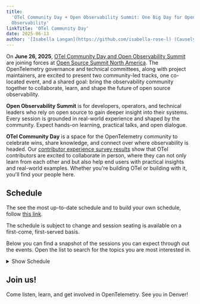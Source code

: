```yaml
---
title:
  'OTel Community Day + Open Observability Summit: One Big Day for Open Source
  Observability'
linkTitle: 'OTel Community Day'
date: 2025-06-13
author: '[Isabella Langan](https://github.com/isabella-rose-l) (Causely)'
---
```


On **June 26, 2025**,
[OTel Community Day and Open Observability Summit](https://events.linuxfoundation.org/open-observability-summit-otel-community-day/)
are joining forces at
[Open Source Summit North America](https://events.linuxfoundation.org/open-source-summit-north-america/).
The OpenTelemetry governance and technical committees, along with project
maintainers, are excited to present two community-led tracks, one co-located
event, and a shared goal: bring the observability community together to
collaborate, learn, and shape the future of open source observability.

**Open Observability Summit** is for developers, operators, and technical
leaders who rely on open source to gain deeper insight into their systems. Every
session is grounded in real-world experience and shaped by the community. Expect
hands-on learning, practical talks, and open dialogue.

**OTel Community Day** is a space for the OpenTelemetry community to celebrate
wins, share knowledge, and connect over where observability is headed. Our
[contributor experience survey results](https://opentelemetry.io/blog/2025/contribex-survey-results/)
show that OTel contributors are excited to collaborate in person, where they can
not only learn from each other and but also help end users with practical
insights and real-world examples. Whether you're building OTel or building with
it, you'll find your people here.

## Schedule

The see the most up-to-date schedule and to build your own schedule, follow
[this link](https://events.linuxfoundation.org/open-observability-summit-otel-community-day/program/schedule/).

The schedule is subject to change and session seating is available on a
first-come, first-served basis.

Below you can find a snapshot of the sessions you can expect through out the
events. Open the list to search for the topics you are most interested in.

<details>
<summary>Show Schedule</summary>

### Welcome + Keynotes

- **[Welcome + Opening Remarks](https://otelopenobservabilityna25.sched.com/event/223Or/welcome-+-opening-remarks-austin-parker-honeycomb)**<br>
  by Austin Parker, honeycomb.io<br> 9:00am – 9:05am<br> Bluebird Ballroom 1C
  (Level 1 - Terrace Level)

- **[Keynote: Hybrid Cloud Architecture: Making Big Bets on Open Standards](https://otelopenobservabilityna25.sched.com/event/24dNu/keynote-hybrid-cloud-architecture-making-big-bets-on-open-standards-margaret-dawson-chronosphere)**<br>
  by Margaret Dawson, Chronosphere<br> 9:08am – 9:18am<br> Bluebird Ballroom 1C
  (Level 1 - Terrace Level)

- **[Sponsored Keynote: Foundation-Led Innovation: OpenSearch's Impact on Modern Data Insights](https://otelopenobservabilityna25.sched.com/event/228KZ/sponsored-keynote-foundation-led-innovation-opensearchs-impact-on-modern-data-insights-dotan-horovits-aws-opensearch)**<br>
  by Dotan Horovits, AWS OpenSearch<br> 9:21am – 9:26am<br> Bluebird Ballroom 1C
  (Level 1 - Terrace Level)

- **[Keynote: OpenTelemetry and the Future of Open Source Observability](https://otelopenobservabilityna25.sched.com/event/24QRq/keynote-opentelemetry-and-the-future-of-open-source-observability-austin-parker-honeycomb)**<br>
  by Austin Parker, honeycomb.io<br> 9:29am – 9:39am<br> Bluebird Ballroom 1C
  (Level 1 - Terrace Level)

- **[Sponsored Keynote: Manage Logging Costs While Preserving Value](https://otelopenobservabilityna25.sched.com/event/24R7L/sponsored-keynote-manage-logging-costs-while-preserving-value-alok-bhide-chronosphere)**<br>
  by Alok Bhide, Chronosphere<br> 9:42am – 9:47am<br> Bluebird Ballroom 1C
  (Level 1 - Terrace Level)

- **[Sponsored Keynote: Why Semantic Conventions Are OpenTelemetry's Most Important Contribution](https://otelopenobservabilityna25.sched.com/event/24R7t/sponsored-keynote-why-semantic-conventions-are-opentelemetrys-most-important-contribution-gordon-radlein-datadog)**<br>
  by Gordon Radlein, Datadog<br> 9:50am – 9:55am<br> Bluebird Ballroom 1C (Level
  1 - Terrace Level)

- **[Keynote: Supercharging Observability with LLMs](https://otelopenobservabilityna25.sched.com/event/25Uhx/keynote-supercharging-observability-with-llms-alolita-sharma-apple)**<br>
  by Alolita Sharma, Apple<br> 9:58am – 10:08am<br> Bluebird Ballroom 1C (Level
  1 - Terrace Level)

### Technical Talks & Breakouts

- **[Building Composable OTel Pipelines: CI/CD, Testing, Team-First, and Scalable Design](https://otelopenobservabilityna25.sched.com/event/24Jot)**<br>
  by Anil Kuncham & Joe Canuel, DoorDash<br> 10:25am – 10:50am MDT<br> Bluebird
  Ballroom 1C (Level 1 - Terrace Level)

- **[The Life of a Span](https://otelopenobservabilityna25.sched.com/event/223A3/the-life-of-a-span-yuri-oliveira-ollygarden-jamie-danielson-honeycomb)**<br>
  by Jamie Danielson, Honeycomb & Yuri Oliveira, OllyGarden<br> 10:25am –
  10:50am MDT<br> Bluebird Ballroom 2A (Level 1 - Terrace Level)

- **[Telemetry Showdown: Fluent Bit vs. OpenTelemetry Collector – A Comprehensive Benchmark Analysis](https://otelopenobservabilityna25.sched.com/event/24Jow)**<br>
  by Henrik Rexed, Dynatrace<br> 10:55am – 11:20am MDT<br> Bluebird Ballroom 1C
  (Level 1 - Terrace Level)

- **[Scaling OpenTelemetry for Modern Workloads: From Mobile to Mainframe](https://otelopenobservabilityna25.sched.com/event/223A6/scaling-opentelemetry-for-modern-workloads-from-mobile-to-mainframe-vashistha-kumar-singh-martin-tali-broadcom)**<br>
  by Vashistha Kumar Singh & Martin Tali, Broadcom<br> 10:55am – 11:20am MDT<br>
  Bluebird Ballroom 2A (Level 1 - Terrace Level)

- **[Correlating Application and Database Performance Using OpenTelemetry](https://otelopenobservabilityna25.sched.com/event/24Joz/correlating-application-and-database-performance-using-opentelemetry-lin-lin-tammy-baylis-solarwinds)**<br>
  by Lin Lin & Tammy Baylis, SolarWinds<br> 11:25am – 11:50am MDT<br> Bluebird
  Ballroom 1C (Level 1 - Terrace Level)

- **[The Signal in the Storm: Practical Strategies for Managing Telemetry Overload](https://otelopenobservabilityna25.sched.com/event/223A9/the-signal-in-the-storm-practical-strategies-for-managing-telemetry-overload-endre-sara-causely-inc)**<br>
  by Endre Sara, Causely<br> 11:25am – 11:50am MDT<br> Bluebird Ballroom 2A
  (Level 1 - Terrace Level)

### Lightning Talks

- **[Faster Insights and Improved Accuracy: Spotify's Prometheus Upgrade](https://otelopenobservabilityna25.sched.com/event/24Jp2/cl-lightning-talk-faster-insights-and-improved-accuracy-spotifys-prometheus-upgrade-lauren-roshore-spotify)**<br>
  by Lauren Roshore, Spotify<br> 11:55am – 12:10pm MDT<br> Bluebird Ballroom 1C
  (Level 1 - Terrace Level)

- **[Beyond Good Enough: Why We Want a Kotlin API and SDK](https://otelopenobservabilityna25.sched.com/event/223AC/cl-lightning-talk-beyond-good-enough-why-we-want-a-kotlin-api-and-sdk-hanson-ho-embrace)**<br>
  by Hanson Ho, Embrace<br> 11:55am – 12:10pm MDT<br> Bluebird Ballroom 2A
  (Level 1 - Terrace Level)

- **[Weaving Legacy and OpenTelemetry: A Schema Strategy With Weaver](https://otelopenobservabilityna25.sched.com/event/24Jp5/cl-lightning-talk-weaving-legacy-and-opentelemetry-a-schema-strategy-with-weaver-andrew-wang-comcast)**<br>
  by Andrew Wang, Comcast<br> 12:15pm – 12:30pm MDT<br> Bluebird Ballroom 1C
  (Level 1 - Terrace Level)

- **[Avoiding Chaotic Dysfunction: The 'Don't Do This' Guide To OpenTelemetry](https://otelopenobservabilityna25.sched.com/event/223AU/cl-lightning-talk-avoiding-chaotic-dysfunction-the-dont-do-this-guide-to-opentelemetry-budhaditya-bhattacharya-tyk)**<br>
  by Budhaditya Bhattacharya, Tyk<br> 12:15pm – 12:30pm MDT<br> Bluebird
  Ballroom 2A (Level 1 - Terrace Level)

- **[Observability-First DevSecOps: Building Resilient Multi-Cloud Pipelines With OpenTelemetry and GitOps](https://otelopenobservabilityna25.sched.com/event/24Jp8/cl-lightning-talk-observability-first-devsecops-building-resilient-multi-cloud-pipelines-with-opentelemetry-and-gitops-ravindra-bhargava-ups)**<br>
  by Ravindra Bhargava, UPS<br> 1:30pm – 1:45pm MDT<br> Bluebird Ballroom 1C
  (Level 1 - Terrace Level)

- **[Introducing Distrogen: A Tool for Generating OpenTelemetry Collector Distributions](https://otelopenobservabilityna25.sched.com/event/223AR/cl-lightning-talk-introducing-distrogen-a-tool-for-generating-opentelemetry-collector-distributions-braydon-kains-google)**<br>
  by Braydon Kains, Google<br> 1:30pm – 1:45pm MDT<br> Bluebird Ballroom 2A
  (Level 1 - Terrace Level)

- **[Observability at Scale: Building Cloud Native Pipelines for AI Infrastructure](https://otelopenobservabilityna25.sched.com/event/24JpB/cl-lightning-talk-observability-at-scale-building-cloud-native-pipelines-for-ai-infrastructure-mansi-agrawal-linkedin)**<br>
  by Mansi Agrawal, LinkedIn<br> 1:50pm – 2:05pm MDT<br> Bluebird Ballroom 1C
  (Level 1 - Terrace Level)

- **[From Zero To Developer: My One Year Serendipity Journey With OpenTelemetry](https://otelopenobservabilityna25.sched.com/event/223Ad/cl-lightning-talk-from-zero-to-developer-my-one-year-serendipity-journey-with-opentelemetry-diana-todea-aircall)**<br>
  by Diana Todea, Aircall<br> 1:50pm – 2:05pm MDT<br> Bluebird Ballroom 2A
  (Level 1 - Terrace Level)

### Afternoon Talks & Panels

- **[Telemetry Pipelines: Never Gonna Let You Down](https://otelopenobservabilityna25.sched.com/event/24JpE/telemetry-pipelines-never-gonna-let-you-down-yuri-oliveira-ollygarden-alex-boten-honeycomb)**<br>
  by Yuri Oliveira, OllyGarden & Alex Boten, Honeycomb<br> 2:10pm – 2:35pm
  MDT<br> Bluebird Ballroom 1C (Level 1 - Terrace Level)

- **[Tricked Out Traces](https://otelopenobservabilityna25.sched.com/event/223AF/tricked-out-traces-henrik-rexed-dynatrace)**<br>
  by Henrik Rexed, Dynatrace<br> 2:10pm – 2:35pm MDT<br> Bluebird Ballroom 2A
  (Level 1 - Terrace Level)

- **[No Dependencies. No Plugins. Just Native OpenTelemetry](https://otelopenobservabilityna25.sched.com/event/24JpH/no-dependencies-no-plugins-just-native-opentelemetry-liudmila-molkova-microsoft)**<br>
  by Liudmila Molkova, Microsoft<br> 2:40pm – 3:05pm MDT<br> Bluebird Ballroom
  1C (Level 1 - Terrace Level)

- **[Beyond OTLP: Unlocking the Potential of OS-native Tracing](https://otelopenobservabilityna25.sched.com/event/223Aa/beyond-otlp-unlocking-the-potential-of-os-native-tracing-cijo-thomas-chris-gray-microsoft-corporation)**<br>
  by Cijo Thomas & Chris Gray, Microsoft Corporation<br> 2:40pm – 3:05pm MDT<br>
  Bluebird Ballroom 2A (Level 1 - Terrace Level)

- **[Let's Generate Art and Traces!](https://otelopenobservabilityna25.sched.com/event/24JpK/lets-generate-art-and-traces-tiffany-jernigan-grafana-labs)**<br>
  by Tiffany Jernigan, Grafana Labs<br> 3:10pm – 3:35pm MDT<br> Bluebird
  Ballroom 1C (Level 1 - Terrace Level)

- **[Panel: The Spec-tacular Game Show](https://otelopenobservabilityna25.sched.com/event/223AX/panel-the-spec-tacular-game-show-liudmila-molkova-microsoft-ted-young-servicenow-tyler-helmuth-jamie-danielson-alex-boten-honeycomb)**<br>
  by Liudmila Molkova (Microsoft), Ted Young (ServiceNow), Tyler Helmuth, Jamie
  Danielson & Alex Boten (Honeycomb)<br> 3:10pm – 3:45pm MDT<br> Bluebird
  Ballroom 2A (Level 1 - Terrace Level)

- **[How To Think About Instrumentation Overhead](https://otelopenobservabilityna25.sched.com/event/24JpN/how-to-think-about-instrumentation-overhead-jason-plumb-splunk)**<br>
  by Jason Plumb, Splunk<br> 4:00pm – 4:25pm MDT<br> Bluebird Ballroom 1C (Level
  1 - Terrace Level)

- **[Building Resilient Telemetry Pipelines: Mastering the OpenTelemetry Collector's Persistent Queue](https://otelopenobservabilityna25.sched.com/event/223AI/building-resilient-telemetry-pipelines-mastering-the-opentelemetry-collectors-persistent-queue-denton-krietz-bindplane)**<br>
  by Denton Krietz, Bindplane<br> 4:00pm – 4:25pm MDT<br> Bluebird Ballroom 2A
  (Level 1 - Terrace Level)

- **[Monitoring GenAI Applications](https://otelopenobservabilityna25.sched.com/event/24JpQ/monitoring-genai-applications-prasad-mujumdar-okahu-ai)**<br>
  by Prasad Mujumdar, Okahu AI<br> 4:30pm – 4:55pm MDT<br> Bluebird Ballroom 1C
  (Level 1 - Terrace Level)

- **[Innovating on Top of Open Source Observability – Pushing the Boundaries of Innovation](https://otelopenobservabilityna25.sched.com/event/24JpT/innovating-on-top-of-open-source-observability-pushing-the-boundaries-of-innovation-vijay-samuel-wei-tang-ebay)**<br>
  by Vijay Samuel & Wei Tang, eBay<br> 5:00pm – 5:25pm MDT<br> Bluebird Ballroom
  1C (Level 1 - Terrace Level)

- **[Introducing a Lightweight Rust OpenTelemetry Collector](https://otelopenobservabilityna25.sched.com/event/223AO/introducing-a-lightweight-rust-opentelemetry-collector-mike-heffner-ray-jenkins-streamfold)**<br>
  by Mike Heffner & Ray Jenkins, Streamfold<br> 5:00pm – 5:25pm MDT<br> Bluebird
  Ballroom 2A (Level 1 - Terrace Level)

- **[Taming Metric Cardinality: Practical Cost Reduction With the OpenTelemetry Collector](https://otelopenobservabilityna25.sched.com/event/24JpW/cl-lightning-talk-taming-metric-cardinality-practical-cost-reduction-with-the-opentelemetry-collector-jon-reeve-eric-anderson-controltheory)**<br>
  by Jon Reeve & Eric Anderson, ControlTheory<br> 5:30pm – 5:45pm MDT<br>
  Bluebird Ballroom 1C (Level 1 - Terrace Level)

- **[From GenAI Applications to AI Models: Unraveling End to End AI Observability With OpenTelemetry](https://otelopenobservabilityna25.sched.com/event/223AL/cl-lightning-talk-from-genai-applications-to-ai-models-unraveling-end-to-end-ai-observability-with-opentelemetry-huxing-zhang-minghui-zhang-alibaba-cloud)**<br>
  by Huxing Zhang & Minghui Zhang, Alibaba Cloud<br> 5:30pm – 5:45pm MDT<br>
  Bluebird Ballroom 2A (Level 1 - Terrace Level)

</details>

## Join us!

Come listen, learn, and get involved in OpenTelemetry. See you in Denver!
